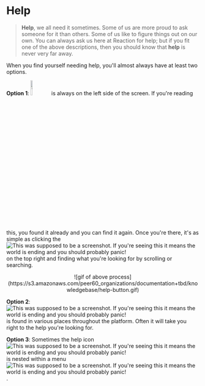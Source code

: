 # Help

>**Help**, we all need it sometimes. Some of us are more proud to ask someone for it than others. Some of us like to figure things out on our own. You can always ask us here at Reaction for help; but if you fit one of the above descriptions, then you should know that **help** is never very far away.

 When you find yourself needing help, you'll almost always have at least two options.

**Option 1**: <img src="https://s3.amazonaws.com/peer60_organizations/documentation+tbd/knowledgebase/help+button+updated.png" alt="This was supposed to be a screenshot. If you're seeing this it means the world is ending and you should probably panic!" width="10%" height="10%"> is always on the left side of the screen. If you're reading this, you found it already and you can find it again. Once you're there, it's as simple as clicking the ![This was supposed to be a screenshot. If you're seeing this it means the world is ending and you should probably panic!](https://s3.amazonaws.com/peer60_organizations/documentation+tbd/Icons/Hamburger+Nest+Icon.png  "Hamburger Button") on the top right and finding what you're looking for by scrolling or searching.

<center>
![gif of above process](https://s3.amazonaws.com/peer60_organizations/documentation+tbd/knowledgebase/help-button.gif)
</center>

**Option 2**: ![This was supposed to be a screenshot. If you're seeing this it means the world is ending and you should probably panic!](https://s3.amazonaws.com/peer60_organizations/documentation+tbd/Icons/Help.png "Help Icon") is found in various places throughout the platform. Often it will take you right to the help you're looking for. 

**Option 3**: Sometimes the help icon ![This was supposed to be a screenshot. If you're seeing this it means the world is ending and you should probably panic!](https://s3.amazonaws.com/peer60_organizations/documentation+tbd/Icons/Help.png "Help Icon") is nested within a menu ![This was supposed to be a screenshot. If you're seeing this it means the world is ending and you should probably panic!](https://s3.amazonaws.com/peer60_organizations/documentation+tbd/Icons/Hamburger+Nest+Icon.png  "Hamburger Button").


